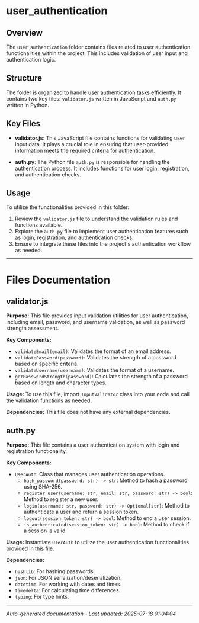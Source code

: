 # user_authentication

## Overview
The `user_authentication` folder contains files related to user authentication functionalities within the project. This includes validation of user input and authentication logic.

## Structure
The folder is organized to handle user authentication tasks efficiently. It contains two key files: `validator.js` written in JavaScript and `auth.py` written in Python.

## Key Files
- **validator.js**: This JavaScript file contains functions for validating user input data. It plays a crucial role in ensuring that user-provided information meets the required criteria for authentication.
  
- **auth.py**: The Python file `auth.py` is responsible for handling the authentication process. It includes functions for user login, registration, and authentication checks.

## Usage
To utilize the functionalities provided in this folder:
1. Review the `validator.js` file to understand the validation rules and functions available.
2. Explore the `auth.py` file to implement user authentication features such as login, registration, and authentication checks.
3. Ensure to integrate these files into the project's authentication workflow as needed.

---

# Files Documentation

## validator.js

**Purpose:** This file provides input validation utilities for user authentication, including email, password, and username validation, as well as password strength assessment.

**Key Components:**
- `validateEmail(email)`: Validates the format of an email address.
- `validatePassword(password)`: Validates the strength of a password based on specific criteria.
- `validateUsername(username)`: Validates the format of a username.
- `getPasswordStrength(password)`: Calculates the strength of a password based on length and character types.

**Usage:** To use this file, import `InputValidator` class into your code and call the validation functions as needed.

**Dependencies:** This file does not have any external dependencies.

## auth.py

**Purpose:** This file contains a user authentication system with login and registration functionality.

**Key Components:**
- `UserAuth`: Class that manages user authentication operations.
  - `hash_password(password: str) -> str`: Method to hash a password using SHA-256.
  - `register_user(username: str, email: str, password: str) -> bool`: Method to register a new user.
  - `login(username: str, password: str) -> Optional[str]`: Method to authenticate a user and return a session token.
  - `logout(session_token: str) -> bool`: Method to end a user session.
  - `is_authenticated(session_token: str) -> bool`: Method to check if a session is valid.

**Usage:** Instantiate `UserAuth` to utilize the user authentication functionalities provided in this file.

**Dependencies:** 
- `hashlib`: For hashing passwords.
- `json`: For JSON serialization/deserialization.
- `datetime`: For working with dates and times.
- `timedelta`: For calculating time differences.
- `typing`: For type hints.

---
*Auto-generated documentation - Last updated: 2025-07-18 01:04:04*
